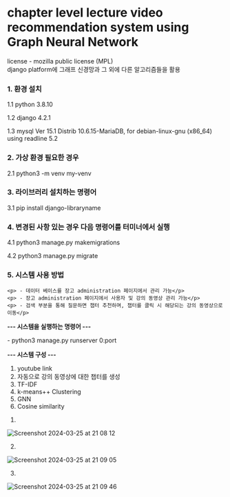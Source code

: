 <h1><b>chapter level lecture video recommendation system using Graph Neural Network</b></h1>

license - mozilla public license (MPL)<br>
django platform에 그래프 신경망과 그 외에 다른 알고리즘들을 활용

<h3> 1. 환경 설치 </h3>
    <p>1.1 python 3.8.10</p>
    <p>1.2 django 4.2.1</p>
    <p>1.3 mysql  Ver 15.1 Distrib 10.6.15-MariaDB, for debian-linux-gnu (x86_64) using readline 5.2</p>

<h3><b>2. 가상 환경 필요한 경우 </b></h3>
    <p>2.1 python3 -m venv my-venv</p>

<h3><b>3. 라이브러리 설치하는 명령어 </b></h3>
    <p> 3.1 pip install django-libraryname</p>

<h3><b>4. 변경된 사항 있는 경우 다음 명령어를 터미너에서 실행 </b></h3>
    <p>4.1 python3 manage.py makemigrations</p>
    <p>4.2 python3 manage.py migrate</p>

<h3><b>5. 시스템 사용 방법 </b></h3>

    <p> - 데이터 베이스를 장고 administration 페이지에서 관리 가능</p>
    <p> - 장고 administration 페이지에서 사용자 및 강의 동영상 관리 가능</p>
    <p> - 검색 부분을 통해 질문하면 챕터 추천하며, 챕터를 클릭 시 해당되는 강의 동영상으로 이동</p>


<p><b>--- 시스템을 실행하는 명령어 ---</b></p>

<p>- python3 manage.py runserver 0:port</p>

<p><b>--- 시스템 구성 ---</b></p>

1. youtube link
2. 자동으로 강의 동영상에 대한 챕터를 생성
3. TF-IDF
4. k-means++ Clustering
5. GNN
6. Cosine similarity

1)   

![Screenshot 2024-03-25 at 21 08 12](https://github.com/chimeddor/recommendation-system-videos-chapter/assets/53028417/e8ae8793-ad38-478b-b068-17414e526d0d)

2)

![Screenshot 2024-03-25 at 21 09 05](https://github.com/chimeddor/recommendation-system-videos-chapter/assets/53028417/0c090f1d-aec8-4257-8d98-78ec79fabbaa)

3)

![Screenshot 2024-03-25 at 21 09 46](https://github.com/chimeddor/recommendation-system-videos-chapter/assets/53028417/cbaf189f-8572-4a3a-9d5f-3cc437c20f73)
